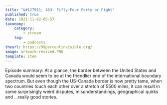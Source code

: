 ```yaml
---
title: "&#127911; 463- Fifty-Four Forty or Fight"
published: true
date: 2021-11-02-05-57
taxonomy:
    category:
        - stream
    tag:
        - podcasts
theurl: https://99percentinvisible.org/
image: artwork-resized.PNG
template: item
---
```


Episode summary: At a glance, the border between the United States and Canada would seem to be at the friendlier end of the international boundary spectrum. But even though the US-Canada border is now pretty tame, when two countries touch each other over a stretch of 5500 miles, it can result in some surprisingly weird disputes, misunderstandings, geographical quirks and &hellip;really good stories.
